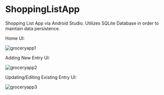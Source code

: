 # ShoppingListApp
Shopping List App via Android Studio. Utilizes SQLite Database in order to maintain data persistence.

Home UI:

![groceryapp1](https://user-images.githubusercontent.com/74326452/120968906-81d0b700-c737-11eb-954f-e762b091923d.png)

Adding New Entry UI:

![groceryapp2](https://user-images.githubusercontent.com/74326452/120969010-a62c9380-c737-11eb-85d3-dafefd878948.png)

Updating/Editing Existing Entry UI:

![groceryapp3](https://user-images.githubusercontent.com/74326452/120969016-a75dc080-c737-11eb-978a-87534cd9ec6e.png)
